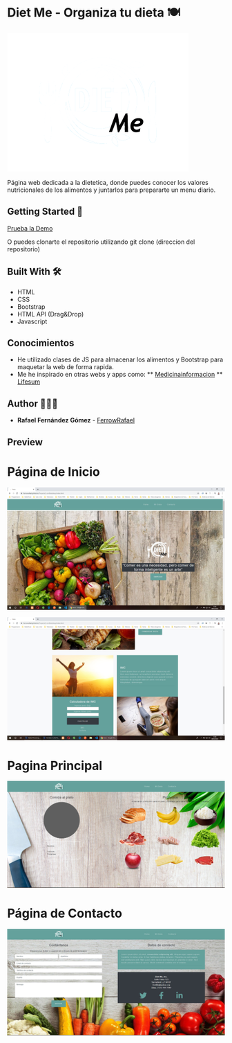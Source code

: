 # Diet Me - Organiza tu dieta 🍽

<a href="https://ferrowrafael.github.io/Proyecto2-conBootstrap/"><img src="./images/DietMeLogo.png" title="DietMeLogo" alt="DietMeLogo"></a>

Página web dedicada a la dietetica, donde puedes conocer los valores nutricionales de los alimentos y juntarlos para prepararte un menu diario.


## Getting Started 🚀 

[Prueba la Demo](https://ferrowrafael.github.io/GeeksHubs_P2_-_Diet_Me/) 

O puedes clonarte el repositorio utilizando git clone (direccion del repositorio)


## Built With 🛠️    

* HTML
* CSS
* Bootstrap
* HTML API (Drag&Drop)
* Javascript

## Conocimientos

* He utilizado clases de JS para almacenar los alimentos y Bootstrap para maquetar la web de forma rapida.
* Me he inspirado en otras webs y apps como:
  ** [Medicinainformacion](https://medicinainformacion.com/)
  ** [Lifesum](https://lifesum.com/es/)


## Author 👨🏼‍💻

* **Rafael Fernández Gómez** - [FerrowRafael](https://github.com/FerrowRafael)


## Preview

# Página de Inicio

<img src="./images/DietMe-Index1.jpg" title="PaginaInicio1" alt="PaginaInicio1"></a>

<img src="./images/DietMe-Index2.jpg" title="PaginaInicio2" alt="PaginaInicio2"></a>

# Pagina Principal

<img src="./images/DietMe-Dieta.jpg" title="PaginaPrincipal" alt="PaginaPrincipal"></a>


# Página de Contacto

<img src="./images/DietMe-Contacto.jpg" title="PaginaContacto" alt="PaginaContacto"></a>



